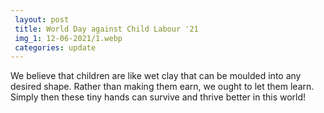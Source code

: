 ```yaml
---
 layout: post	
 title: World Day against Child Labour '21
 img_1: 12-06-2021/1.webp
 categories: update
---
```


We believe that children are like wet clay that can be moulded into any desired shape. Rather than making them earn, we ought to let them learn. Simply then these tiny hands can survive and thrive better in this world!